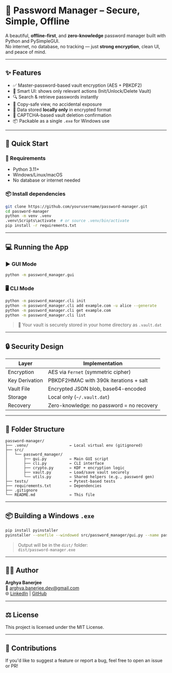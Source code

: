 # 🔐 Password Manager – Secure, Simple, Offline

A beautiful, **offline-first**, and **zero-knowledge** password manager built with Python and PySimpleGUI.  
No internet, no database, no tracking — just **strong encryption**, clean UI, and peace of mind.

---

## ✨ Features

- ✅ Master-password-based vault encryption (AES + PBKDF2)
- 🧠 Smart UI: shows only relevant actions (Init/Unlock/Delete Vault)
- 🔍 Search & retrieve passwords instantly
- 🧾 Copy-safe view, no accidental exposure
- 🔐 Data stored **locally only** in encrypted format
- 🛑 CAPTCHA-based vault deletion confirmation
- 📦 Packable as a single `.exe` for Windows use


---

## 🚀 Quick Start

### 🔧 Requirements
- Python 3.11+
- Windows/Linux/macOS
- No database or internet needed

### 📦 Install dependencies

```bash
git clone https://github.com/yourusername/password-manager.git
cd password-manager
python -m venv .venv
.venv\Scripts\activate  # or source .venv/bin/activate
pip install -r requirements.txt
```

---

## 💻 Running the App

### ▶️ GUI Mode

```bash
python -m password_manager.gui
```

### 🖥 CLI Mode

```bash
python -m password_manager.cli init
python -m password_manager.cli add example.com -u alice --generate
python -m password_manager.cli get example.com
python -m password_manager.cli list
```

> 📁 Your vault is securely stored in your home directory as `.vault.dat`

---

## 🔒 Security Design

| Layer         | Implementation                          |
|---------------|------------------------------------------|
| Encryption    | AES via `Fernet` (symmetric cipher)      |
| Key Derivation| PBKDF2HMAC with 390k iterations + salt   |
| Vault File    | Encrypted JSON blob, base64-encoded      |
| Storage       | Local only (`~/.vault.dat`)              |
| Recovery      | Zero-knowledge: no password = no recovery|

---

## 📁 Folder Structure

```
password-manager/
├── .venv/                  ← Local virtual env (gitignored)
├── src/
│   └── password_manager/
│       ├── gui.py          ← Main GUI script
│       ├── cli.py          ← CLI interface
│       ├── crypto.py       ← KDF + encryption logic
│       ├── vault.py        ← Load/save vault securely
│       └── utils.py        ← Shared helpers (e.g., password gen)
├── tests/                  ← Pytest-based tests
├── requirements.txt        ← Dependencies
├── .gitignore
└── README.md               ← This file
```

---

## 📦 Building a Windows `.exe`

```bash
pip install pyinstaller
pyinstaller --onefile --windowed src/password_manager/gui.py --name password-manager
```

> Output will be in the `dist/` folder:  
> `dist/password-manager.exe`

---

## 🧑‍💻 Author

**Arghya Banerjee**  
📧 [arghya.banerjee.dev@gmail.com](mailto:arghya.banerjee.dev@gmail.com)  
🌐 [LinkedIn](https://linkedin.com/in/arghya-banerjee-32a018229) | [GitHub](https://github.com/Arghya-Banerjee)

---

## ⚖️ License

This project is licensed under the MIT License.

---

## 🤝 Contributions

If you'd like to suggest a feature or report a bug, feel free to open an issue or PR!
